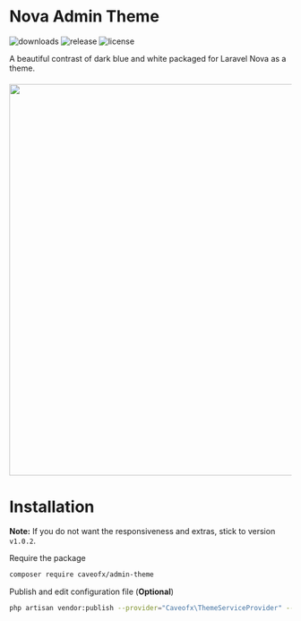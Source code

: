 # Nova Admin Theme
![downloads](https://img.shields.io/packagist/dt/caveofx/admin-theme.svg?style=flat-square)
![release](https://img.shields.io/github/release/caveofx/admin-theme.svg?style=flat-square)
![license](https://img.shields.io/badge/license-MIT-blue.svg?style=flat-square)

A beautiful contrast of dark blue and white packaged for Laravel Nova as a theme.

<h6 align="center">
  <img src="https://i.imgur.com/U4y5roL.png" width="700">
</h6>

# Installation

**Note:** If you do not want the responsiveness and extras, stick to version `v1.0.2`.

Require the package
```bash
composer require caveofx/admin-theme
```

Publish and edit configuration file (**Optional**)
```bash
php artisan vendor:publish --provider="Caveofx\ThemeServiceProvider" --tag="public"
```